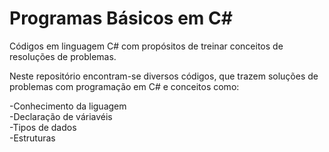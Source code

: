 # Programas Básicos em C#

Códigos em linguagem C# com propósitos de treinar conceitos de resoluções de problemas.<br>

Neste repositório encontram-se diversos códigos, que trazem soluções de problemas com programação em C# e conceitos como:<br>

-Conhecimento da liguagem<br>
-Declaração de váriavéis<br>
-Tipos de dados<br>
-Estruturas
